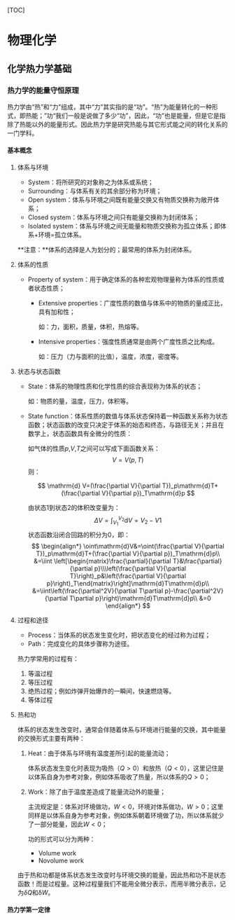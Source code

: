 [TOC]

# 物理化学

## 化学热力学基础

### 热力学的能量守恒原理

热力学由“热”和“力”组成，其中“力”其实指的是“功”。“热”为能量转化的一种形式，即热能；”功“我们一般是说做了多少“功”，因此，“功”也是能量，但是它是指除了热能以外的能量形式。因此热力学是研究热能与其它形式能之间的转化关系的一门学科。

#### 基本概念

1. 体系与环境

   - System：将所研究的对象称之为体系或系统；
   - Surrounding：与体系有关的其余部分称为环境；
   - Open system：体系与环境之间既有能量交换又有物质交换称为敞开体系；
   - Closed system：体系与环境之间只有能量交换称为封闭体系；
   - Isolated system：体系与环境之间无能量和物质交换称为孤立体系；即体系+环境=孤立体系。

   **注意：**体系的选择是人为划分的；最常用的体系为封闭体系。

2. 体系的性质

   - Property of system：用于确定体系的各种宏观物理量称为体系的性质或者状态性质；

     - Extensive properties：广度性质的数值与体系中的物质的量成正比，具有加和性；

       如：力，面积，质量，体积，热熔等。

     - Intensive properties：强度性质通常是由两个广度性质之比构成。

       如：压力（力与面积的比值），温度，浓度，密度等。

3. 状态与状态函数

   - State：体系的物理性质和化学性质的综合表现称为体系的状态；

     如：物质的量，温度，压力，体积等。

   - State function：体系性质的数值与体系状态保持着一种函数关系称为状态函数；状态函数的改变只决定于体系的始态和终态，与路径无关；并且在数学上，状态函数具有全微分的性质：

     如气体的性质$p$,$V$,$T$之间可以写成下面函数关系：
     $$
     V= V(p,T)
     $$
     则：

     $$
     \mathrm{d} V=(\frac{\partial V}{\partial T})_p\mathrm{d}T+(\frac{\partial V}{\partial p})_T\mathrm{d}p
     $$

     由状态1到状态2的体积改变量为：
     $$
     \Delta V = \int_{V_1}^{V_2}\mathrm{d}V=V_2-V1
     $$
     状态函数沿闭合回路的积分为0，即：
     $$
     \begin{align*}
     \oint\mathrm{d}V&=\oint(\frac{\partial V}{\partial T})_p\mathrm{d}T+(\frac{\partial V}{\partial p})_T\mathrm{d}p\\
     &=\iint \left[\begin{matrix}\frac{\partial}{\partial T}&\frac{\partial}{\partial p}\\\left(\frac{\partial V}{\partial T}\right)_p&\left(\frac{\partial V}{\partial p}\right)_T\end{matrix}\right]\mathrm{d}T\mathrm{d}p\\
     &=\iint\left(\frac{\partial^2V}{\partial T\partial p}-\frac{\partial^2V}{\partial T\partial p}\right)\mathrm{d}T\mathrm{d}p\\
     &=0
     \end{align*}
     $$

4. 过程和途径

   - Process：当体系的状态发生变化时，把状态变化的经过称为过程；
   - Path：完成变化的具体步骤称为途径。

   热力学常用的过程有：

   1. 等温过程
   2. 等压过程
   3. 绝热过程；例如炸弹开始爆炸的一瞬间，快速燃烧等。
   4. 等体过程

5. 热和功

   体系的状态发生改变时，通常会伴随着体系与环境进行能量的交换，其中能量的交换形式主要有两种：

   1. Heat：由于体系与环境有温度差所引起的能量流动；

      体系状态发生变化时表现为吸热（$Q>0$）和放热（$Q<0$），这里记住是以体系自身为参考对象，例如体系吸收了热量，所以体系的$Q>0$；

   2. Work：除了由于温度差造成了能量流动外的能量；

      主流规定是：体系对环境做功，$W<0$，环境对体系做功，$W>0$；这里同样是以体系自身为参考对象，例如体系朝着环境做了功，所以体系就少了一部分能量，因此$W<0$；

      功的形式可以分为两种：

      - Volume work
      - Novolume work

   由于热和功都是体系状态发生改变时与环境交换的能量，因此热和功不是状态函数！而是过程量。这种过程量我们不能用全微分表示，而用半微分表示，记为$\delta Q$和$\mathrm{\delta} W$。

#### 热力学第一定律


